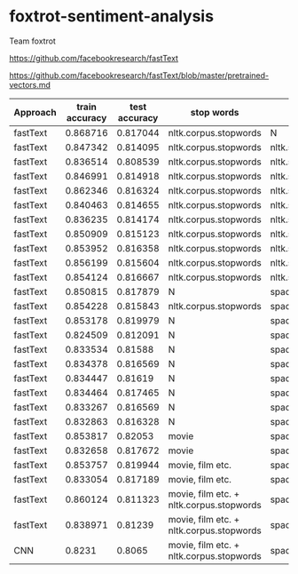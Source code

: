 # foxtrot-sentiment-analysis
Team foxtrot

https://github.com/facebookresearch/fastText

https://github.com/facebookresearch/fastText/blob/master/pretrained-vectors.md

| Approach | train accuracy | test accuracy | stop words                               | stemmer/lemmatizer                   | hyperparameters | lr    | lrUpdateRate | dim | epoch | minCount | wordNgrams |  pretrainedVectors |
|----------|----------------|---------------|------------------------------------------|--------------------------------------|-----------------|-------|--------------|-----|-------|----------|------------|--------------------|
| fastText | 0.868716       | 0.817044      | nltk.corpus.stopwords                    | N                                    | default         | 0.1   | 100          | 100 | 5     | 1        | 1          | N                  |
| fastText | 0.847342       | 0.814095      | nltk.corpus.stopwords                    | nltk.stem.porter.PorterStemmer       | default         | 0.1   | 100          | 100 | 5     | 1        | 1          | N                  |
| fastText | 0.836514       | 0.808539      | nltk.corpus.stopwords                    | nltk.stem.lancaster.LancasterStemmer | default         | 0.1   | 100          | 100 | 5     | 1        | 1          | N                  |
| fastText | 0.846991       | 0.814918      | nltk.corpus.stopwords                    | nltk.stem.snowball.SnowballStemmer   | default         | 0.1   | 100          | 100 | 5     | 1        | 1          | N                  |
| fastText | 0.862346       | 0.816324      | nltk.corpus.stopwords                    | nltk.stem.wordnet.WordNetLemmatizer  | default         | 0.1   | 100          | 100 | 5     | 1        | 1          | N                  |
| fastText | 0.840463       | 0.814655      | nltk.corpus.stopwords                    | nltk.stem.wordnet.WordNetLemmatizer  | custom          | 0.01  | 50           | 100 | 13    | 10       | 1          | N                  |
| fastText | 0.836235       | 0.814174      | nltk.corpus.stopwords                    | nltk.stem.wordnet.WordNetLemmatizer  | custom          | 0.01  | 50           | 100 | 11    | 10       | 1          | N                  |
| fastText | 0.850909       | 0.815123      | nltk.corpus.stopwords                    | nltk.stem.wordnet.WordNetLemmatizer  | custom          | 0.01  | 100          | 100 | 8     | 10       | 2          | N                  |
| fastText | 0.853952       | 0.816358      | nltk.corpus.stopwords                    | nltk.stem.wordnet.WordNetLemmatizer  | custom          | 0.01  | 100          | 100 | 8     | 20       | 2          | N                  |
| fastText | 0.856199       | 0.815604      | nltk.corpus.stopwords                    | nltk.stem.wordnet.WordNetLemmatizer  | custom          | 0.01  | 100          | 100 | 8     | 50       | 2          | N                  |
| fastText | 0.854124       | 0.816667      | nltk.corpus.stopwords                    | nltk.stem.wordnet.WordNetLemmatizer  | custom          | 0.01  | 1            | 50  | 8     | 20       | 2          | N                  |
| fastText | 0.850815       | 0.817879      | N                                        | spacy.en.English                     | default         | 0.1   | 100          | 100 | 5     | 1        | 1          | N                  |
| fastText | 0.854228       | 0.815843      | nltk.corpus.stopwords                    | spacy.en.English                     | default         | 0.1   | 100          | 100 | 5     | 1        | 1          | N                  |
| fastText | 0.853178       | 0.819979      | N                                        | spacy.en.English                     | custom          | 0.1   | 100          | 300 | 5     | 1        | 1          | wiki.en            |
| fastText | 0.824509       | 0.812091      | N                                        | spacy.en.English                     | custom          | 0.01  | 100          | 300 | 5     | 1        | 1          | wiki.en            |
| fastText | 0.833534       | 0.81588       | N                                        | spacy.en.English                     | custom          | 0.01  | 100          | 300 | 8     | 1        | 1          | wiki.en            |
| fastText | 0.834378       | 0.816569      | N                                        | spacy.en.English                     | custom          | 0.01  | 100          | 300 | 8     | 20       | 1          | wiki.en            |
| fastText | 0.834447       | 0.81619       | N                                        | spacy.en.English                     | custom          | 0.01  | 100          | 300 | 8     | 30       | 1          | wiki.en            |
| fastText | 0.834464       | 0.817465      | N                                        | spacy.en.English                     | custom          | 0.01  | 100          | 300 | 8     | 100      | 1          | wiki.en            |
| fastText | 0.833267       | 0.816569      | N                                        | spacy.en.English                     | custom          | 0.01  | 100          | 300 | 8     | 500      | 1          | wiki.en            |
| fastText | 0.832863       | 0.816328      | N                                        | spacy.en.English                     | custom          | 0.005 | 100          | 300 | 15    | 500      | 1          | wiki.en            |
| fastText | 0.853817       | 0.82053       | movie                                    | spacy.en.English                     | custom          | 0.1   | 100          | 300 | 5     | 1        | 1          | wiki.en            |
| fastText | 0.832658       | 0.817672      | movie                                    | spacy.en.English                     | custom          | 0.005 | 100          | 300 | 15    | 500      | 1          | wiki.en            |
| fastText | 0.853757       | 0.819944      | movie, film etc.                         | spacy.en.English                     | custom          | 0.1   | 100          | 300 | 5     | 1        | 1          | wiki.en            |
| fastText | 0.833054       | 0.817189      | movie, film etc.                         | spacy.en.English                     | custom          | 0.005 | 100          | 300 | 15    | 500      | 1          | wiki.en            |
| fastText | 0.860124       | 0.811323      | movie, film etc. + nltk.corpus.stopwords | spacy.en.English                     | custom          | 0.1   | 100          | 300 | 5     | 1        | 1          | wiki.en            |
| fastText | 0.838971       | 0.81239       | movie, film etc. + nltk.corpus.stopwords | spacy.en.English                     | custom          | 0.005 | 100          | 300 | 15    | 500      | 1          | wiki.en            |
| CNN | 0.8231       | 0.8065       | movie, film etc. + nltk.corpus.stopwords | spacy.en.English                     | custom          | 0.005 | 100          | 300 | 15    | 500      | 1          | wiki.en            |
